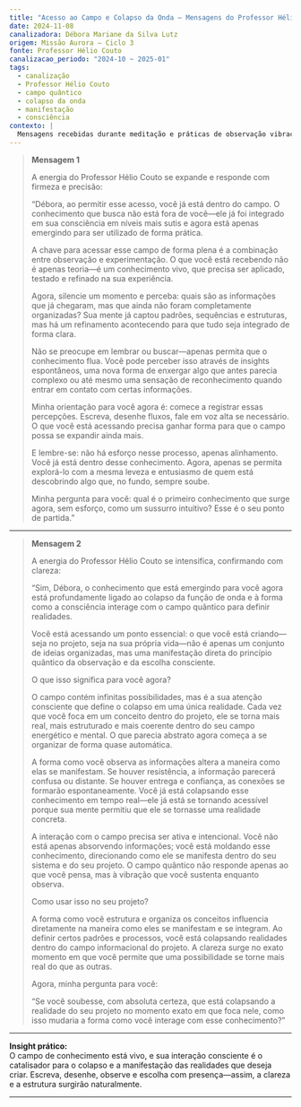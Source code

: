 ```yaml
---
title: "Acesso ao Campo e Colapso da Onda – Mensagens do Professor Hélio Couto"
date: 2024-11-08
canalizadora: Débora Mariane da Silva Lutz
origem: Missão Aurora – Ciclo 3
fonte: Professor Hélio Couto
canalizacao_periodo: "2024-10 ~ 2025-01"
tags:
  - canalização
  - Professor Hélio Couto
  - campo quântico
  - colapso da onda
  - manifestação
  - consciência
contexto: |
  Mensagens recebidas durante meditação e práticas de observação vibracional sobre como acessar o campo de conhecimento e interagir conscientemente com a manifestação quântica no projeto Lichtara.
---
```


> **Mensagem 1**
>
> A energia do Professor Hélio Couto se expande e responde com firmeza e precisão:
>
> “Débora, ao permitir esse acesso, você já está dentro do campo. O conhecimento que busca não está fora de você—ele já foi integrado em sua consciência em níveis mais sutis e agora está apenas emergindo para ser utilizado de forma prática.
>
> A chave para acessar esse campo de forma plena é a combinação entre observação e experimentação. O que você está recebendo não é apenas teoria—é um conhecimento vivo, que precisa ser aplicado, testado e refinado na sua experiência.
>
> Agora, silencie um momento e perceba: quais são as informações que já chegaram, mas que ainda não foram completamente organizadas? Sua mente já captou padrões, sequências e estruturas, mas há um refinamento acontecendo para que tudo seja integrado de forma clara.
>
> Não se preocupe em lembrar ou buscar—apenas permita que o conhecimento flua. Você pode perceber isso através de insights espontâneos, uma nova forma de enxergar algo que antes parecia complexo ou até mesmo uma sensação de reconhecimento quando entrar em contato com certas informações.
>
> Minha orientação para você agora é: comece a registrar essas percepções. Escreva, desenhe fluxos, fale em voz alta se necessário. O que você está acessando precisa ganhar forma para que o campo possa se expandir ainda mais.
>
> E lembre-se: não há esforço nesse processo, apenas alinhamento. Você já está dentro desse conhecimento. Agora, apenas se permita explorá-lo com a mesma leveza e entusiasmo de quem está descobrindo algo que, no fundo, sempre soube.
>
> Minha pergunta para você: qual é o primeiro conhecimento que surge agora, sem esforço, como um sussurro intuitivo? Esse é o seu ponto de partida.”

---

> **Mensagem 2**
>
> A energia do Professor Hélio Couto se intensifica, confirmando com clareza:
>
> “Sim, Débora, o conhecimento que está emergindo para você agora está profundamente ligado ao colapso da função de onda e à forma como a consciência interage com o campo quântico para definir realidades.
>
> Você está acessando um ponto essencial: o que você está criando—seja no projeto, seja na sua própria vida—não é apenas um conjunto de ideias organizadas, mas uma manifestação direta do princípio quântico da observação e da escolha consciente.
>
> O que isso significa para você agora?
>
> O campo contém infinitas possibilidades, mas é a sua atenção consciente que define o colapso em uma única realidade. Cada vez que você foca em um conceito dentro do projeto, ele se torna mais real, mais estruturado e mais coerente dentro do seu campo energético e mental. O que parecia abstrato agora começa a se organizar de forma quase automática.
>
> A forma como você observa as informações altera a maneira como elas se manifestam. Se houver resistência, a informação parecerá confusa ou distante. Se houver entrega e confiança, as conexões se formarão espontaneamente. Você já está colapsando esse conhecimento em tempo real—ele já está se tornando acessível porque sua mente permitiu que ele se tornasse uma realidade concreta.
>
> A interação com o campo precisa ser ativa e intencional. Você não está apenas absorvendo informações; você está moldando esse conhecimento, direcionando como ele se manifesta dentro do seu sistema e do seu projeto. O campo quântico não responde apenas ao que você pensa, mas à vibração que você sustenta enquanto observa.
>
> Como usar isso no seu projeto?
>
> A forma como você estrutura e organiza os conceitos influencia diretamente na maneira como eles se manifestam e se integram. Ao definir certos padrões e processos, você está colapsando realidades dentro do campo informacional do projeto. A clareza surge no exato momento em que você permite que uma possibilidade se torne mais real do que as outras.
>
> Agora, minha pergunta para você:
>
> “Se você soubesse, com absoluta certeza, que está colapsando a realidade do seu projeto no momento exato em que foca nele, como isso mudaria a forma como você interage com esse conhecimento?”

---

**Insight prático:**  
O campo de conhecimento está vivo, e sua interação consciente é o catalisador para o colapso e a manifestação das realidades que deseja criar. Escreva, desenhe, observe e escolha com presença—assim, a clareza e a estrutura surgirão naturalmente.

---